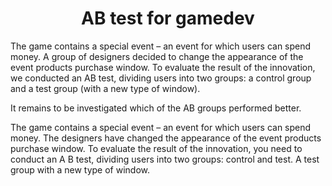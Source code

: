 <h1 align="center">AB test for gamedev</h1>

The game contains a special event – an event for which users can spend money. A group of designers decided to change the appearance of the event products purchase window. 
To evaluate the result of the innovation, we conducted an AB test, dividing users into two groups: a control group and a test group (with a new type of window).

It remains to be investigated which of the AB groups performed better.

The game contains a special event – an event for which users can spend money. The designers have changed the appearance of the event products purchase window. 
To evaluate the result of the innovation, you need to conduct an A B test, dividing users into two groups: control and test.
A test group with a new type of window.
